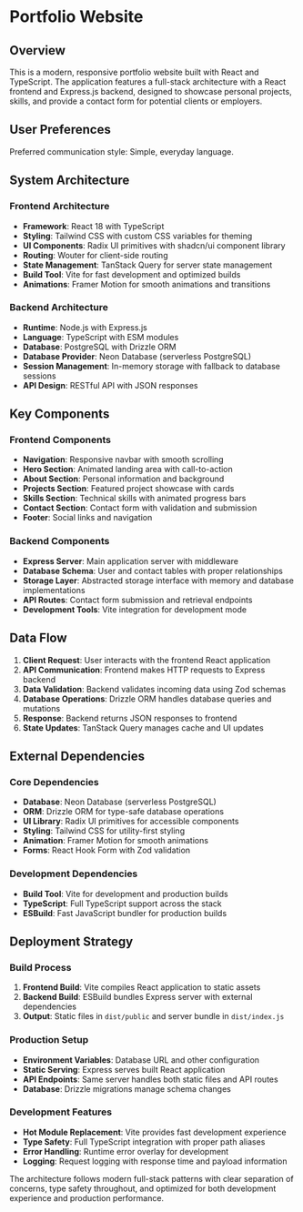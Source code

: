 # Portfolio Website

## Overview

This is a modern, responsive portfolio website built with React and TypeScript. The application features a full-stack architecture with a React frontend and Express.js backend, designed to showcase personal projects, skills, and provide a contact form for potential clients or employers.

## User Preferences

Preferred communication style: Simple, everyday language.

## System Architecture

### Frontend Architecture
- **Framework**: React 18 with TypeScript
- **Styling**: Tailwind CSS with custom CSS variables for theming
- **UI Components**: Radix UI primitives with shadcn/ui component library
- **Routing**: Wouter for client-side routing
- **State Management**: TanStack Query for server state management
- **Build Tool**: Vite for fast development and optimized builds
- **Animations**: Framer Motion for smooth animations and transitions

### Backend Architecture
- **Runtime**: Node.js with Express.js
- **Language**: TypeScript with ESM modules
- **Database**: PostgreSQL with Drizzle ORM
- **Database Provider**: Neon Database (serverless PostgreSQL)
- **Session Management**: In-memory storage with fallback to database sessions
- **API Design**: RESTful API with JSON responses

## Key Components

### Frontend Components
- **Navigation**: Responsive navbar with smooth scrolling
- **Hero Section**: Animated landing area with call-to-action
- **About Section**: Personal information and background
- **Projects Section**: Featured project showcase with cards
- **Skills Section**: Technical skills with animated progress bars
- **Contact Section**: Contact form with validation and submission
- **Footer**: Social links and navigation

### Backend Components
- **Express Server**: Main application server with middleware
- **Database Schema**: User and contact tables with proper relationships
- **Storage Layer**: Abstracted storage interface with memory and database implementations
- **API Routes**: Contact form submission and retrieval endpoints
- **Development Tools**: Vite integration for development mode

## Data Flow

1. **Client Request**: User interacts with the frontend React application
2. **API Communication**: Frontend makes HTTP requests to Express backend
3. **Data Validation**: Backend validates incoming data using Zod schemas
4. **Database Operations**: Drizzle ORM handles database queries and mutations
5. **Response**: Backend returns JSON responses to frontend
6. **State Updates**: TanStack Query manages cache and UI updates

## External Dependencies

### Core Dependencies
- **Database**: Neon Database (serverless PostgreSQL)
- **ORM**: Drizzle ORM for type-safe database operations
- **UI Library**: Radix UI primitives for accessible components
- **Styling**: Tailwind CSS for utility-first styling
- **Animation**: Framer Motion for smooth animations
- **Forms**: React Hook Form with Zod validation

### Development Dependencies
- **Build Tool**: Vite for development and production builds
- **TypeScript**: Full TypeScript support across the stack
- **ESBuild**: Fast JavaScript bundler for production builds

## Deployment Strategy

### Build Process
1. **Frontend Build**: Vite compiles React application to static assets
2. **Backend Build**: ESBuild bundles Express server with external dependencies
3. **Output**: Static files in `dist/public` and server bundle in `dist/index.js`

### Production Setup
- **Environment Variables**: Database URL and other configuration
- **Static Serving**: Express serves built React application
- **API Endpoints**: Same server handles both static files and API routes
- **Database**: Drizzle migrations manage schema changes

### Development Features
- **Hot Module Replacement**: Vite provides fast development experience
- **Type Safety**: Full TypeScript integration with proper path aliases
- **Error Handling**: Runtime error overlay for development
- **Logging**: Request logging with response time and payload information

The architecture follows modern full-stack patterns with clear separation of concerns, type safety throughout, and optimized for both development experience and production performance.